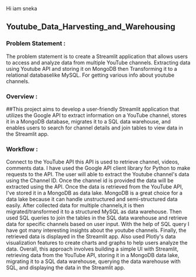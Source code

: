 Hi iam sneka
## Youtube_Data_Harvesting_and_Warehousing
### Problem Statement :
The problem statement is to create a Streamlit application that allows users to access and analyze data from multiple YouTube channels. Extracting data using Youtube API and storing it on MongoDB then Transforming it to a relational databaselike MySQL. For getting various info about youtube channels.
### Overview :
##This project aims to develop a user-friendly Streamlit application that utilizes the Google API to extract information on a YouTube channel, stores it in a MongoDB database, migrates it to a SQL data warehouse, and enables users to search for channel details and join tables to view data in the Streamlit app.
### Workflow :
Connect to the YouTube API this API is used to retrieve channel, videos, comments data. I have used the Google API client library for Python to make requests to the API.
The user will able to extract the Youtube channel's data using the Channel ID. Once the channel id is provided the data will be extracted using the API.
Once the data is retrieved from the YouTube API, I've stored it in a MongoDB as data lake. MongoDB is a great choice for a data lake because it can handle unstructured and semi-structured data easily.
After collected data for multiple channels,it is then migrated/transformed it to a structured MySQL as data warehouse.
Then used SQL queries to join the tables in the SQL data warehouse and retrieve data for specific channels based on user input.
With the help of SQL query I have got many interesting insights about the youtube channels.
Finally, the retrieved data is displayed in the Streamlit app. Also used Plotly's data visualization features to create charts and graphs to help users analyze the data.
Overall, this approach involves building a simple UI with Streamlit, retrieving data from the YouTube API, storing it in a MongoDB data lake, migrating it to a SQL data warehouse, querying the data warehouse with SQL, and displaying the data in the Streamlit app.
